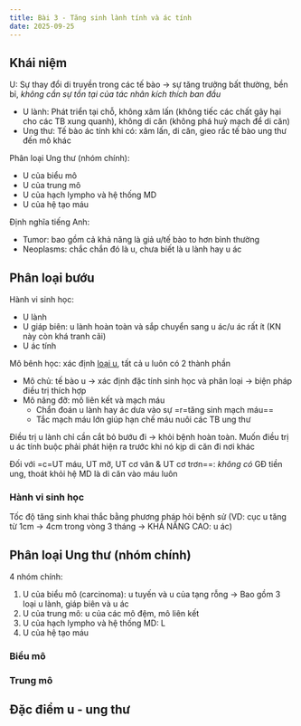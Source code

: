 ```yaml
---
title: Bài 3 - Tăng sinh lành tính và ác tính
date: 2025-09-25
---
```


## Khái niệm

U: Sự thay đổi di truyền trong các tế bào -> sự tăng trưởng bất thường, bền bỉ, *không cần sự tồn tại của tác nhân kích thích ban đầu*

- U lành: Phát triển tại chỗ, không xâm lấn (không tiếc các chất gây hại cho các TB xung quanh), không di căn (không phá huỷ mạch để di căn)
- Ung thư: Tế bào ác tính khi có: xâm lấn, di căn, gieo rắc tế bào ung thư đến mô khác

Phân loại Ung thư (nhóm chính):

- U của biểu mô
- U của trung mô
- U của hạch lympho và hệ thống MD
- U của hệ tạo máu

Định nghĩa tiếng Anh:

- Tumor: bao gồm cả khả năng là giả u/tế bào to hơn bình thường
- Neoplasms: chắc chắn đó là u, chưa biết là u lành hay u ác

## Phân loại bướu

Hành vi sinh học:

- U lành
- U giáp biên: u lành hoàn toàn và sắp chuyển sang u ác/u ác rất ít (KN này còn khá tranh cãi)
- U ác tính

Mô bênh học: xác định <u>loại u</u>, tất cả u luôn có 2 thành phần

- Mô chủ: tế bào u -> xác định đặc tính sinh học và phân loại -> biện pháp điều trị thích hợp
- Mô nâng đỡ: mô liên kết và mạch máu
  - Chẩn đoán u lành hay ác dưa vào sự =r=tăng sinh mạch máu==
  - Tắc mạch máu lớn giúp hạn chế máu nuôi các TB ung thư

Điều trị u lành chỉ cần cắt bỏ bướu đi -> khỏi bệnh hoàn toàn.
Muốn điều trị u ác tính buộc phải phát hiện ra trước khi nó kịp di căn đi nơi khác

Đối với =c=UT máu, UT mỡ, UT cơ vân & UT cơ trơn==: *không có* GĐ tiền  ung, thoát khỏi hệ MD là di căn vào máu luôn

### Hành vi sinh học

Tốc độ tăng sinh khai thắc bằng phương pháp hỏi bệnh sử (VD: cục u tăng từ 1cm -> 4cm trong vòng 3 tháng -> KHẢ NĂNG CAO: u ác)

## Phân loại Ung thư (nhóm chính)

4 nhóm chính:

1. U của biểu mô (carcinoma): u tuyến và u của tạng rỗng -> Bao gồm 3 loại u lành, giáp biên và u ác
2. U của trung mô: u của các mô đệm, mô liên kết
3. U của hạch lympho và hệ thống MD: L
4. U của hệ tạo máu

### Biểu mô

### Trung mô

<!-- ### Hạch lympho và hệ thống MD

### Hệ tạo máu -->

## Đặc điểm u - ung thư
